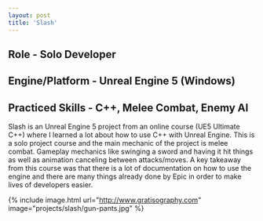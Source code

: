 ```yaml
---
layout: post
title: 'Slash'
---
```


## Role - Solo Developer
## Engine/Platform - Unreal Engine 5 (Windows)
## Practiced Skills - C++, Melee Combat, Enemy AI

Slash is an Unreal Engine 5 project from an online course (UE5 Ultimate C++) where I learned a lot about how to use C++ with Unreal Engine. This is a solo project course and the main mechanic of the project is melee combat. Gameplay mechanics like swinging a sword and having it hit things as well as animation canceling between attacks/moves. A key takeaway from this course was that there is a lot of documentation on how to use the engine and there are many things already done by Epic in order to make lives of developers easier.

{% include image.html url="http://www.gratisography.com" image="projects/slash/gun-pants.jpg" %}
